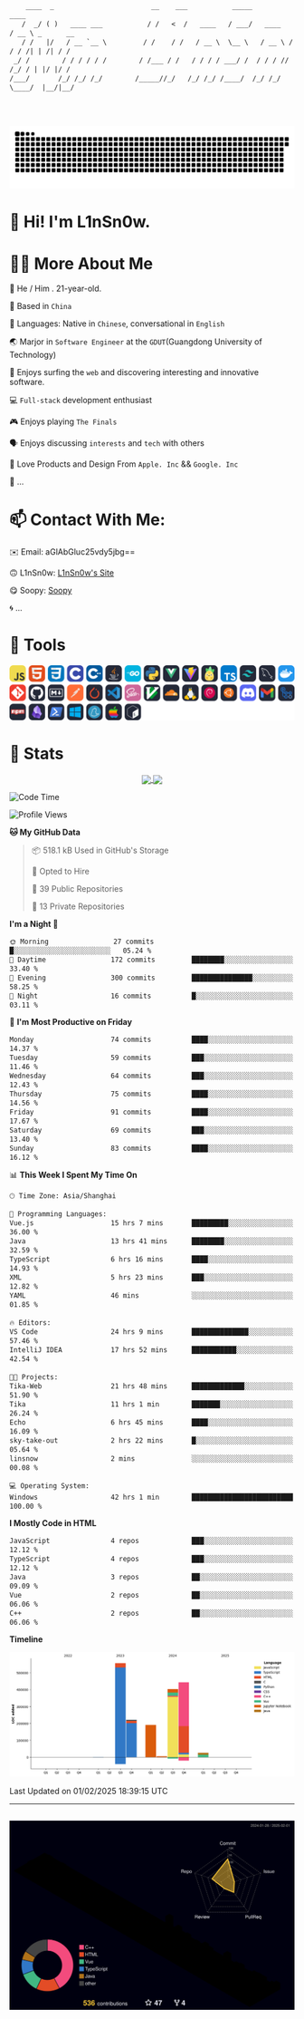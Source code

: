 ```

    ____  _                        __    ___           _____           ____           
   /  _/ ( )   ____ ___           / /   <  /   ____   / ___/   ____   / __ \ _      __
   / /   |/   / __ `__ \         / /    / /   / __ \  \__ \   / __ \ / / / /| | /| / /
 _/ /        / / / / / /        / /___ / /   / / / / ___/ /  / / / // /_/ / | |/ |/ / 
/___/       /_/ /_/ /_/        /_____//_/   /_/ /_/ /____/  /_/ /_/ \____/  |__/|__/  
                                                                                      
                                          

```
##
![](https://raw.githubusercontent.com/lin-snow/lin-snow/output/github-contribution-grid-snake-dark.svg)

# 👋 Hi! I'm L1nSn0w.

# 👨‍💻 More About Me

🤠 He / Him . 21-year-old.

🎈 Based in `China`
  
🤔 Languages: Native in `Chinese`, conversational in `English`

🌏 Marjor in `Software Engineer` at the `GDUT`(Guangdong University of Technology)

🛟 Enjoys surfing the `web` and discovering interesting and innovative software.

💻 `Full-stack` development enthusiast

🎮 Enjoys playing `The Finals`

🗣️ Enjoys discussing `interests` and `tech` with others

👾 Love Products and Design From `Apple. Inc` && `Google. Inc`  

🤪 ...

# 📫 Contact With Me:

✉️ Email: aGlAbGluc25vdy5jbg==

🙃 L1nSn0w: [L1nSn0w's Site](https://linsnow.cn)

😋 Soopy: [Soopy](https://soopy.cn)

🌀 ...

# 🔮 Tools
![My Tools](./icons/tools.svg)

<!-- ![My Skills](https://skillicons.dev/icons?i=js,html,css,c,cpp,java,go,py,vue,vite,pinia,ts,tailwind,mysql,docker,git,github,md,postman,pytorch,vscode,sass,vim,cloudflare,linux,debian,ubuntu,discord,gmail,githubactions,npm,obsidian,powershell,windows,yarn,apple,bash) -->

<!-- 
<img src="./icons/github-mark.svg" width="50"  alt="Github"> <img src="./icons/vscode.svg" width="50" alt="VScode"> <img src="./icons/obsidian-logo-gradient.svg" width="50" alt="Obsidian"> <img src="./icons/Windows_logo_-_2021.svg.png" width="50" alt="Windows 11"> <img src="./icons/postman-icon.png" width="50" alt="POSTMAN"> <img src="./icons/Git-Icon-1788C.png" width="50" alt="Git"> ... -->

# 🍟 Stats

<div style="text-align: center;">
    <a href="https://github.com/lin-snow">
        <img align="center" src="https://githubstat.linsnow.cn/api/top-langs/?username=lin-snow&layout=compact" />
    </a>
    <a href="https://github.com/lin-snow">
        <img align="center" src="https://githubstat.linsnow.cn/api?username=lin-snow&count_private=true&show_icons=true&theme=ambient_gradient" />
    </a>
</div>

<!--START_SECTION:waka-->
![Code Time](http://img.shields.io/badge/Code%20Time-424%20hrs%209%20mins-blue)

![Profile Views](http://img.shields.io/badge/Profile%20Views-16-blue)

**🐱 My GitHub Data** 

> 📦 518.1 kB Used in GitHub's Storage 
 > 
> 💼 Opted to Hire
 > 
> 📜 39 Public Repositories 
 > 
> 🔑 13 Private Repositories 
 > 
**I'm a Night 🦉** 

```text
🌞 Morning                27 commits          █░░░░░░░░░░░░░░░░░░░░░░░░   05.24 % 
🌆 Daytime                172 commits         ████████░░░░░░░░░░░░░░░░░   33.40 % 
🌃 Evening                300 commits         ███████████████░░░░░░░░░░   58.25 % 
🌙 Night                  16 commits          █░░░░░░░░░░░░░░░░░░░░░░░░   03.11 % 
```
📅 **I'm Most Productive on Friday** 

```text
Monday                   74 commits          ████░░░░░░░░░░░░░░░░░░░░░   14.37 % 
Tuesday                  59 commits          ███░░░░░░░░░░░░░░░░░░░░░░   11.46 % 
Wednesday                64 commits          ███░░░░░░░░░░░░░░░░░░░░░░   12.43 % 
Thursday                 75 commits          ████░░░░░░░░░░░░░░░░░░░░░   14.56 % 
Friday                   91 commits          ████░░░░░░░░░░░░░░░░░░░░░   17.67 % 
Saturday                 69 commits          ███░░░░░░░░░░░░░░░░░░░░░░   13.40 % 
Sunday                   83 commits          ████░░░░░░░░░░░░░░░░░░░░░   16.12 % 
```


📊 **This Week I Spent My Time On** 

```text
🕑︎ Time Zone: Asia/Shanghai

💬 Programming Languages: 
Vue.js                   15 hrs 7 mins       █████████░░░░░░░░░░░░░░░░   36.00 % 
Java                     13 hrs 41 mins      ████████░░░░░░░░░░░░░░░░░   32.59 % 
TypeScript               6 hrs 16 mins       ████░░░░░░░░░░░░░░░░░░░░░   14.93 % 
XML                      5 hrs 23 mins       ███░░░░░░░░░░░░░░░░░░░░░░   12.82 % 
YAML                     46 mins             ░░░░░░░░░░░░░░░░░░░░░░░░░   01.85 % 

🔥 Editors: 
VS Code                  24 hrs 9 mins       ██████████████░░░░░░░░░░░   57.46 % 
IntelliJ IDEA            17 hrs 52 mins      ███████████░░░░░░░░░░░░░░   42.54 % 

🐱‍💻 Projects: 
Tika-Web                 21 hrs 48 mins      █████████████░░░░░░░░░░░░   51.90 % 
Tika                     11 hrs 1 min        ███████░░░░░░░░░░░░░░░░░░   26.24 % 
Echo                     6 hrs 45 mins       ████░░░░░░░░░░░░░░░░░░░░░   16.09 % 
sky-take-out             2 hrs 22 mins       █░░░░░░░░░░░░░░░░░░░░░░░░   05.64 % 
linsnow                  2 mins              ░░░░░░░░░░░░░░░░░░░░░░░░░   00.08 % 

💻 Operating System: 
Windows                  42 hrs 1 min        █████████████████████████   100.00 % 
```

**I Mostly Code in HTML** 

```text
JavaScript               4 repos             ███░░░░░░░░░░░░░░░░░░░░░░   12.12 % 
TypeScript               4 repos             ███░░░░░░░░░░░░░░░░░░░░░░   12.12 % 
Java                     3 repos             ██░░░░░░░░░░░░░░░░░░░░░░░   09.09 % 
Vue                      2 repos             ██░░░░░░░░░░░░░░░░░░░░░░░   06.06 % 
C++                      2 repos             ██░░░░░░░░░░░░░░░░░░░░░░░   06.06 % 
```



**Timeline**

![Lines of Code chart](https://raw.githubusercontent.com/lin-snow/lin-snow/main/assets/bar_graph.png)


 Last Updated on 01/02/2025 18:39:15 UTC
<!--END_SECTION:waka-->



---
##
![](./profile-3d-contrib/profile-night-rainbow.svg)
